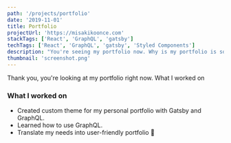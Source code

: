 ```yaml
---
path: '/projects/portfolio'
date: '2019-11-01'
title: Portfolio
projectUrl: 'https://misakikoonce.com'
stackTags: ['React', 'GraphQL', 'gatsby']
techTags: ['React', 'GraphQL', 'gatsby', 'Styled Components']
description: "You're seeing my portfolio now. Why is my portfolio is so smooth and fast? That's because I use GraphQL and host on Gatsby."
thumbnail: 'screenshot.png'
---
```


Thank you, you're looking at my portfolio right now.
What I worked on

### What I worked on

- Created custom theme for my personal portfolio with Gatsby and GraphQL.
- Learned how to use GraphQL.
- Translate my needs into user-friendly portfolio 🧡
